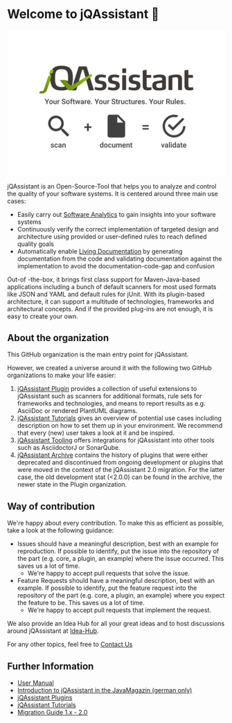 # Welcome to jQAssistant :rocket:

![](https://raw.githubusercontent.com/jQAssistant/.github/main/profile/jQAssistant.jpg)

jQAssistant is an Open-Source-Tool that helps you to analyze and control the quality of your software systems. It is centered around three main use cases:
* Easily carry out [Software Analytics](https://en.wikipedia.org/wiki/Software_analytics) to gain insights into your software systems
* Continuously verify the correct implementation of targeted design and architecture using provided or user-defined rules to reach defined quality goals
* Automatically enable [Living Documentation](https://medium.com/geekculture/living-documentation-brief-history-and-evolution-of-the-concept-4492fafb5d7) by generating documentation from the code and validating documentation against the implementation to avoid the documentation-code-gap and confusion
 
Out-of -the-box, it brings first class support for Maven-Java-based applications including a bunch of default scanners for most used formats like JSON and YAML and default rules for jUnit.  With its plugin-based architecture, it can support a multitude of technologies, frameworks and architectural concepts. And if the provided plug-ins are not enough, it is easy to create your own.

## About the organization

This GitHub organization is the main entry point for jQAssistant. 

However, we created a universe around it with the following two GitHub organizations to make your life easier:

1. [jQAssistant Plugin](https://github.com/jqassistant-plugin) provides a collection of useful extensions to jQAssistant such as scanners for additional formats, rule sets for frameworks and technologies, and means to report results as e.g. AsciiDoc or rendered PlantUML diagrams.
2. [jQAssistant Tutorials](https://github.com/jqassistant-tutorials) gives an overview of potential use cases including description on how to set them up in your environment. We recommend that every (new) user takes a look at it and be inspired.
3. [jQAssistant Tooling](https://github.com/jqassistant-tooling) offers integrations for jQAssistant into other tools such as AsciidoctorJ or SonarQube.
4. [jQAssistant Archive](https://github.com/jqassistant-archive) contains the history of plugins that were either deprecated and discontinued from ongoing development or plugins that were moved in the context of the jQAssistant 2.0 migration. For the latter case, the old development stat (<2.0.0) can be found in the archive, the newer state in the Plugin organization.

## Way of contribution

We're happy about every contribution. To make this as efficient as possible, take a look at the following guidance:

* Issues should have a meaningful description, best with an example for reproduction. If possible to identify, put the issue into the repository of the part (e.g. core, a plugin, an example) where the issue occurred. This saves us a lot of time.
  * We're happy to accept pull requests that solve the issue. 
* Feature Requests should have a meaningful description, best with an example. If possible to identify, put the feature request into the repository of the part (e.g. core, a plugin, an example) where you expect the feature to be. This saves us a lot of time.
    * We're happy to accept pull requests that implement the request.

We also provide an Idea Hub for all your great ideas and to host discussions around jQAssistant at [Idea-Hub](https://github.com/jQAssistant/Idea-Hub).

For any other topics, feel free to [Contact Us](mailto:info@jqassistant.org)


## Further Information

* [User Manual](https://jqassistant.github.io/jqassistant/doc/) 
* [Introduction to jQAssistant in the JavaMagazin (german only)](https://www.buschmais.de/download/JavaMagazin_Artikelserie_jQAssistant.pdf)
* [jQAssistant Plugins](https://github.com/jqassistant-contrib)
* [jQAssistant Tutorials](https://github.com/jqassistant-tutorials)
* [Migration Guide 1.x - 2.0](https://github.com/jqassistant-tutorials/jqassistant-101/blob/master/migration-guides/1.x-2.0.adoc)
